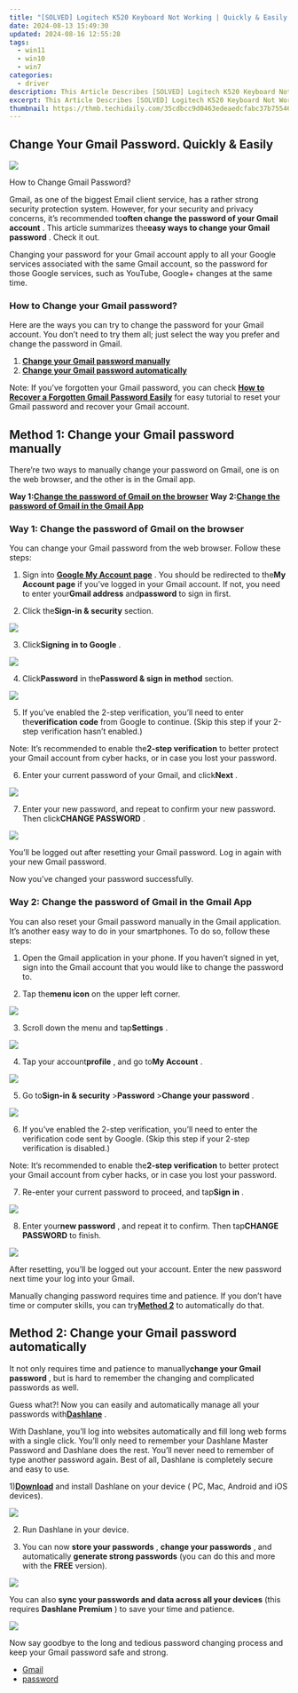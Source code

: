 ```yaml
---
title: "[SOLVED] Logitech K520 Keyboard Not Working | Quickly & Easily!"
date: 2024-08-13 15:49:30
updated: 2024-08-16 12:55:28
tags:
  - win11
  - win10
  - win7
categories:
  - driver
description: This Article Describes [SOLVED] Logitech K520 Keyboard Not Working | Quickly & Easily!
excerpt: This Article Describes [SOLVED] Logitech K520 Keyboard Not Working | Quickly & Easily!
thumbnail: https://thmb.techidaily.com/35cdbcc9d0463edeaedcfabc37b755463ffdb3615e7f86b0660ca31e9acd1987.jpg
---
```


## Change Your Gmail Password. Quickly & Easily

![](https://images.drivereasy.com/wp-content/uploads/2018/04/img_5ad872c71228e.png)

How to Change Gmail Password?

 Gmail, as one of the biggest Email client service, has a rather strong security protection system. However, for your security and privacy concerns, it’s recommended to**often change the password of your Gmail account** . This article summarizes the**easy ways to change your Gmail password** . Check it out.

 Changing your password for your Gmail account apply to all your Google services associated with the same Gmail account, so the password for those Google services, such as YouTube, Google+ changes at the same time.

### How to Change your Gmail password?

 Here are the ways you can try to change the password for your Gmail account. You don’t need to try them all; just select the way you prefer and change the password in Gmail.

1. [**Change your Gmail password manually**](https://tools.techidaily.com/drivereasy/download/)
2. [**Change your Gmail password automatically**](https://tools.techidaily.com/drivereasy/download/)

 Note: If you’ve forgotten your Gmail password, you can check **[How to Recover a Forgotten Gmail Password Easily](https://tools.techidaily.com/drivereasy/download/)**  for easy tutorial to reset your Gmail password and recover your Gmail account.

## **Method 1: Change your Gmail password manually**

 There’re two ways to manually change your password on Gmail, one is on the web browser, and the other is in the Gmail app.

 **Way 1:[Change the password of Gmail on the browser](https://tools.techidaily.com/drivereasy/download/)**
 **Way 2:[Change the password of Gmail in the Gmail App](https://tools.techidaily.com/drivereasy/download/)**

### Way 1: Change the password of Gmail on the browser

 You can change your Gmail password from the web browser. Follow these steps:

 1) Sign into **[Google My Account page](https://myaccount.google.com/)**  . You should be redirected to the**My Account page** if you’ve logged in your Gmail account. If not, you need to enter your**Gmail address** and**password** to sign in first.

 2) Click the**Sign-in & security** section.

![](https://images.drivereasy.com/wp-content/uploads/2018/10/img_5bd0413521d6a.jpg)

 3) Click**Signing in to Google** .

![](https://images.drivereasy.com/wp-content/uploads/2018/10/img_5bd0414daeba5.jpg)

 4) Click**Password** in the**Password & sign in method** section.

![](https://images.drivereasy.com/wp-content/uploads/2018/10/img_5bd041627e41c.jpg)

 5) If you’ve enabled the 2-step verification, you’ll need to enter the**verification code** from Google to continue. (Skip this step if your 2-step verification hasn’t enabled.)

 Note: It’s recommended to enable the**2-step verification** to better protect your Gmail account from cyber hacks, or in case you lost your password.

 6) Enter your current password of your Gmail, and click**Next** .

![](https://images.drivereasy.com/wp-content/uploads/2018/10/img_5bd041760fe0e.png)

 7) Enter your new password, and repeat to confirm your new password. Then click**CHANGE PASSWORD** .

![](https://images.drivereasy.com/wp-content/uploads/2018/10/img_5bd0418e5cb77.jpg)

 You’ll be logged out after resetting your Gmail password. Log in again with your new Gmail password.

 Now you’ve changed your password successfully.

### Way 2: Change the password of Gmail in the Gmail App

 You can also reset your Gmail password manually in the Gmail application. It’s another easy way to do in your smartphones. To do so, follow these steps:

 1) Open the Gmail application in your phone. If you haven’t signed in yet, sign into the Gmail account that you would like to change the password to.

 2) Tap the**menu icon** on the upper left corner.

![](https://images.drivereasy.com/wp-content/uploads/2018/10/img_5bd041a3a54da.jpg)

 3) Scroll down the menu and tap**Settings** .

![](https://images.drivereasy.com/wp-content/uploads/2018/10/img_5bd041b714242.jpg)

 4) Tap your account**profile** , and go to**My Account** .

![](https://images.drivereasy.com/wp-content/uploads/2018/10/img_5bd041ca2c1fa.jpg)

 5) Go to**Sign-in & security** \>**Password** \>**Change your password** .

![](https://images.drivereasy.com/wp-content/uploads/2018/10/img_5bd041e834bbf.jpg)

 6) If you’ve enabled the 2-step verification, you’ll need to enter the verification code sent by Google. (Skip this step if your 2-step verification is disabled.)

 Note: It’s recommended to enable the**2-step verification** to better protect your Gmail account from cyber hacks, or in case you lost your password.

 7) Re-enter your current password to proceed, and tap**Sign in** .

![](https://images.drivereasy.com/wp-content/uploads/2018/10/img_5bd041fbd8e52.jpg)

 8) Enter your**new password** , and repeat it to confirm. Then tap**CHANGE PASSWORD** to finish.

![](https://images.drivereasy.com/wp-content/uploads/2018/10/img_5bd0420e97be4.jpg)

 After resetting, you’ll be logged out your account. Enter the new password next time your log into your Gmail.

 Manually changing password requires time and patience. If you don’t have time or computer skills, you can try[**Method 2**](https://tools.techidaily.com/drivereasy/download/) to automatically do that.

## **Method 2: Change your Gmail password automatically**

 It not only requires time and patience to manually**change your Gmail password** , but is hard to remember the changing and complicated passwords as well.

 Guess what?! Now you can easily and automatically manage all your passwords with[**Dashlane**](https://tools.techidaily.com/drivereasy/download/) .

 With Dashlane, you’ll log into websites automatically and fill long web forms with a single click. You’ll only need to remember your Dashlane Master Password and Dashlane does the rest. You’ll never need to remember of type another password again. Best of all, Dashlane is completely secure and easy to use.

 1)[**Download**](https://tools.techidaily.com/drivereasy/download/)  and install Dashlane on your device ( PC, Mac, Android and iOS devices).

![](https://images.drivereasy.com/wp-content/uploads/2018/04/img_5ad6b7042abd9.jpg)

2) Run Dashlane in your device.

3) You can now **store your passwords** , **change your passwords** , and automatically **generate strong passwords** (you can do this and more with the **FREE** version).

![](https://images.drivereasy.com/wp-content/uploads/2018/04/img_5ad6b7acd468b.jpg)

You can also **sync your passwords and data across all your devices** (this requires **Dashlane Premium** ) to save your time and patience.

![](https://images.drivereasy.com/wp-content/uploads/2018/04/img_5ad6b803444d3.jpg)

 Now say goodbye to the long and tedious password changing process and keep your Gmail password safe and strong.

* [Gmail](https://tools.techidaily.com/drivereasy/download/)
* [password](https://tools.techidaily.com/drivereasy/download/)

<ins class="adsbygoogle"
     style="display:block"
     data-ad-format="autorelaxed"
     data-ad-client="ca-pub-7571918770474297"
     data-ad-slot="1223367746"></ins>



<ins class="adsbygoogle"
     style="display:block"
     data-ad-client="ca-pub-7571918770474297"
     data-ad-slot="8358498916"
     data-ad-format="auto"
     data-full-width-responsive="true"></ins>

